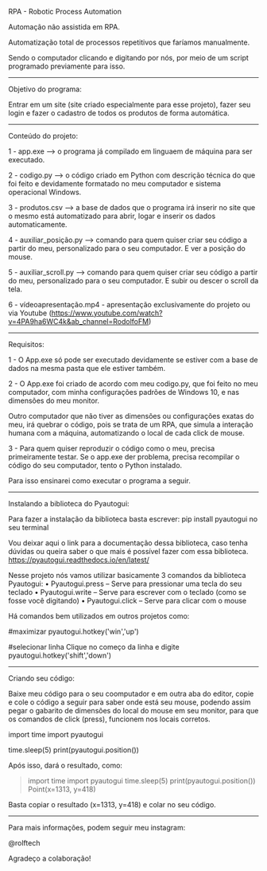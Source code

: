 RPA - Robotic Process Automation


Automação não assistida em RPA.

Automatização total de processos repetitivos que faríamos manualmente.

Sendo o computador clicando e digitando por nós, por meio de um script programado previamente para isso.


---

Objetivo do programa:

Entrar em um site (site criado especialmente para esse projeto), fazer seu login
e fazer o cadastro de todos os produtos de forma automática.

---

Conteúdo do projeto:

1 - app.exe --> o programa já compilado em linguaem de máquina para ser executado.

2 - codigo.py --> o código criado em Python com descrição técnica do que foi feito e devidamente formatado no meu computador e sistema operacional Windows.

3 - produtos.csv --> a base de dados que o programa irá inserir no site que o mesmo está automatizado para abrir, logar e inserir os dados automaticamente.

4 - auxiliar_posição.py --> comando para quem quiser criar seu código a partir do meu, personalizado para o seu computador. E ver a posição do mouse.

5 - auxiliar_scroll.py --> comando para quem quiser criar seu código a partir do meu, personalizado para o seu computador. E subir ou descer o scroll da tela.

6 - vídeoapresentação.mp4 - apresentação exclusivamente do projeto
ou via Youtube (https://www.youtube.com/watch?v=4PA9ha6WC4k&ab_channel=RodolfoFM)

---

Requisitos:

1 - O App.exe só pode ser executado devidamente se estiver com a base de dados na mesma pasta que ele estiver também.

2 - O App.exe foi criado de acordo com meu codigo.py, que foi feito no meu computador, com minha configurações padrões de Windows 10,
e nas dimensões do meu monitor.

Outro computador que não tiver as dimensões ou configurações exatas do meu, irá quebrar o código, pois se trata de um RPA,
que simula a interação humana com a máquina, automatizando o local de cada click de mouse.

3 - Para quem quiser reproduzir o código como o meu, precisa primeiramente testar. Se o app.exe der problema, precisa recompilar o código
do seu computador, tento o Python instalado.

Para isso ensinarei como executar o programa a seguir.

---

Instalando a biblioteca do Pyautogui:

Para fazer a instalação da biblioteca basta escrever:
pip install pyautogui no seu terminal

Vou deixar aqui o link para a documentação dessa biblioteca, caso tenha dúvidas ou queira saber o que mais é possível fazer com essa biblioteca.
https://pyautogui.readthedocs.io/en/latest/

Nesse projeto nós vamos utilizar basicamente 3 comandos da biblioteca Pyautogui:
• Pyautogui.press – Serve para pressionar uma tecla
do seu teclado
• Pyautogui.write – Serve para escrever com o
teclado (como se fosse você digitando)
• Pyautogui.click – Serve para clicar com o mouse

Há comandos bem utilizados em outros projetos como:

#maximizar
pyautogui.hotkey('win','up')

#selecionar linha
Clique no começo da linha e digite
pyautogui.hotkey('shift','down')

---

Criando seu código:

Baixe meu código para o seu coomputador e em outra aba do editor, copie e cole o código a seguir para saber onde está seu mouse,
podendo assim pegar o gabarito de dimensões do local do mouse em seu monitor, para que os comandos de click (press), funcionem nos locais corretos.

import time
import pyautogui

time.sleep(5)
print(pyautogui.position())

Após isso, dará o resultado, como:

>import time
>import pyautogui
>time.sleep(5)
>print(pyautogui.position())
>Point(x=1313, y=418)

Basta copiar o resultado (x=1313, y=418) e colar no seu código.

---

Para mais informações, podem seguir meu instagram:

@rolftech

Agradeço a colaboração!

